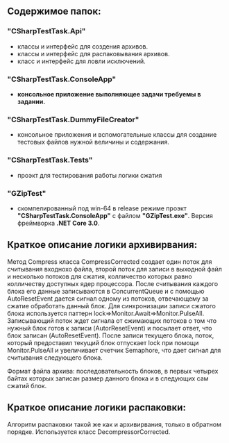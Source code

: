 ## Содержимое папок:

### "CSharpTestTask.Api" 
* классы и интерфейс для создения архивов.
* классы и интерфейс для распаковывания архивов.
* класс и интерфейс для ловли исключений.

### "CSharpTestTask.ConsoleApp" 
* **консольное приложение выполняющее задачи требуемы в задании.**

### "CSharpTestTask.DummyFileCreator" 
* консольное приложения и вспомогательные классы для создание тестовых файлов нужной величины и содержания.

### "CSharpTestTask.Tests" 
* проэкт для тестирования работы логики сжатия

### "GZipTest" 
* скомпелированный под win-64 в release режиме проэкт **"CSharpTestTask.ConsoleApp"** с файлом **"GZipTest.exe"**. Версия фреймворка **.NET Core 3.0**.

## Краткое описание логики архивирвания:
Метод Compress класса CompressCorrected создает один поток для считывания входнохо файла, второй поток для записи в выходной файл и несколько потоков для сжатия, колличество которых равно колличеству доступных ядер процессора. После считывания каждого блока его данные записываются в ConcurrentQueue и с помощью AutoResetEvent дается сигнал одному из потоков, отвечающему за сжатие обработать данный блок. Для синхронизации записи сжатого блока используется паттерн lock=>Monitor.Await=>Monitor.PulseAll. Записывающий поток ждет сигнала от сжимающих потоков о том что нужный блок готов к записи (AutorResetEvent) и посылает ответ, что блок записан (AutoResetEvent). После записи текущего блока, поток, который предоставил текущий блок отпускает lock  при помощи Monitor.PulseAll и увеличивает счетчик Semaphore, что дает сигнал для считывания следующего блока.

Формат файла архива: последовательность блоков, в первых четырех байтах которых записан размер данного блока и в следующих сам сжатий блок.
   
## Краткое описание логики распаковки:

Алгоритм распаковки такой же как и архивирвания, только в обратном порядке. Используется класс DecompressorCorrected.

   
   
